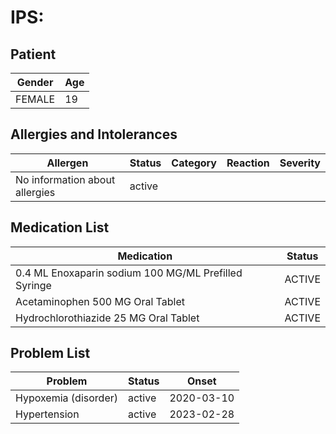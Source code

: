 # IPS:

## Patient

|Gender|Age|
|---|---|
|FEMALE|19|

## Allergies and Intolerances

|Allergen|Status|Category|Reaction|Severity|
|---|---|---|---|---|
|No information about allergies|active||||

## Medication List

|Medication|Status|
|---|---|
|0.4 ML Enoxaparin sodium 100 MG/ML Prefilled Syringe|ACTIVE|
|Acetaminophen 500 MG Oral Tablet|ACTIVE|
|Hydrochlorothiazide 25 MG Oral Tablet|ACTIVE|

## Problem List

|Problem|Status|Onset|
|---|---|---|
|Hypoxemia (disorder)|active|2020-03-10|
|Hypertension|active|2023-02-28|
